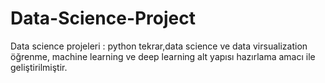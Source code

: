 # Data-Science-Project

Data science projeleri : python tekrar,data science ve data virsualization öğrenme, machine learning ve deep learning alt yapısı hazırlama amacı ile geliştirilmiştir.
